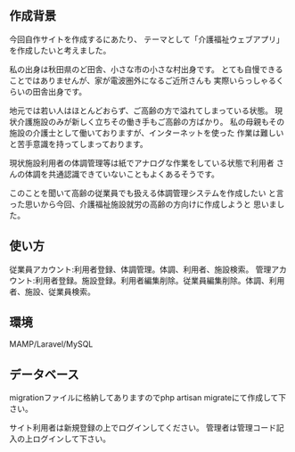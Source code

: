 ## 作成背景
今回自作サイトを作成するにあたり、
テーマとして「介護福祉ウェブアプリ」を作成したいと考えました。

私の出身は秋田県のど田舎、小さな市の小さな村出身です。
とても自慢できることではありませんが、家が電波圏外になるご近所さんも
実際いらっしゃるくらいの田舎出身です。

地元では若い人はほとんどおらず、ご高齢の方で溢れてしまっている状態。
現状介護施設のみが新しく立ちその働き手もご高齢の方ばかり。
私の母親もその施設の介護士として働いておりますが、インターネットを使った
作業は難しいと苦手意識を持ってしまっております。

現状施設利用者の体調管理等は紙でアナログな作業をしている状態で利用者
さんの体調を共通認識できていないこともよくあるそうです。

このことを聞いて高齢の従業員でも扱える体調管理システムを作成したい
と言った思いから今回、介護福祉施設就労の高齢の方向けに作成しようと
思いました。

## 使い方
従業員アカウント:利用者登録、体調管理。体調、利用者、施設検索。
管理アカウント:利用者登録。施設登録。利用者編集削除。従業員編集削除。体調、利用者、施設、従業員検索。

## 環境
MAMP/Laravel/MySQL

## データベース
migrationファイルに格納してありますのでphp artisan migrateにて作成して下さい。

サイト利用者は新規登録の上でログインしてください。
管理者は管理コード記入の上ログインして下さい。